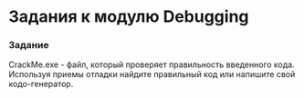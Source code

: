 # Задания к модулю Debugging

### Задание

CrackMe.exe - файл, который проверяет правильность введенного кода. Используя приемы отладки найдите правильный код или напишите свой кодо-генератор.